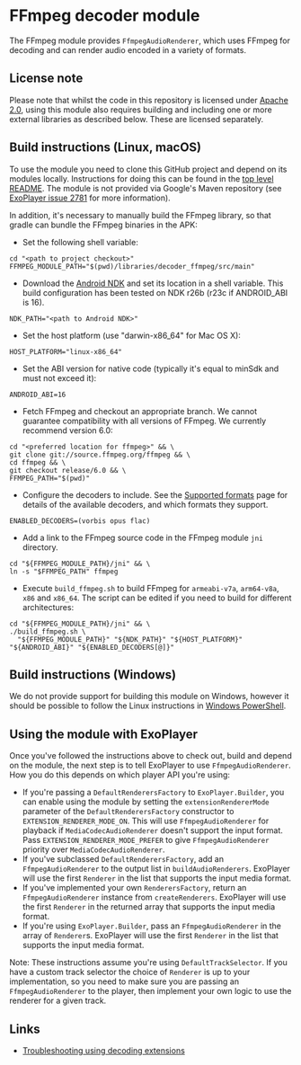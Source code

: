 # FFmpeg decoder module

The FFmpeg module provides `FfmpegAudioRenderer`, which uses FFmpeg for decoding
and can render audio encoded in a variety of formats.

## License note

Please note that whilst the code in this repository is licensed under
[Apache 2.0][], using this module also requires building and including one or
more external libraries as described below. These are licensed separately.

[Apache 2.0]: ../../LICENSE

## Build instructions (Linux, macOS)

To use the module you need to clone this GitHub project and depend on its
modules locally. Instructions for doing this can be found in the
[top level README][]. The module is not provided via Google's Maven repository
(see [ExoPlayer issue 2781][] for more information).

In addition, it's necessary to manually build the FFmpeg library, so that gradle
can bundle the FFmpeg binaries in the APK:

* Set the following shell variable:

```
cd "<path to project checkout>"
FFMPEG_MODULE_PATH="$(pwd)/libraries/decoder_ffmpeg/src/main"
```

*   Download the [Android NDK][] and set its location in a shell variable. This
    build configuration has been tested on NDK r26b (r23c if ANDROID_ABI is 16).

```
NDK_PATH="<path to Android NDK>"
```

* Set the host platform (use "darwin-x86_64" for Mac OS X):

```
HOST_PLATFORM="linux-x86_64"
```

*   Set the ABI version for native code (typically it's equal to minSdk and must
    not exceed it):

```
ANDROID_ABI=16
```

*   Fetch FFmpeg and checkout an appropriate branch. We cannot guarantee
    compatibility with all versions of FFmpeg. We currently recommend version
    6.0:

```
cd "<preferred location for ffmpeg>" && \
git clone git://source.ffmpeg.org/ffmpeg && \
cd ffmpeg && \
git checkout release/6.0 && \
FFMPEG_PATH="$(pwd)"
```

* Configure the decoders to include. See the [Supported formats][] page for
  details of the available decoders, and which formats they support.

```
ENABLED_DECODERS=(vorbis opus flac)
```

*   Add a link to the FFmpeg source code in the FFmpeg module `jni` directory.

```
cd "${FFMPEG_MODULE_PATH}/jni" && \
ln -s "$FFMPEG_PATH" ffmpeg
```

* Execute `build_ffmpeg.sh` to build FFmpeg for `armeabi-v7a`, `arm64-v8a`,
  `x86` and `x86_64`. The script can be edited if you need to build for
  different architectures:

```
cd "${FFMPEG_MODULE_PATH}/jni" && \
./build_ffmpeg.sh \
  "${FFMPEG_MODULE_PATH}" "${NDK_PATH}" "${HOST_PLATFORM}" "${ANDROID_ABI}" "${ENABLED_DECODERS[@]}"
```

## Build instructions (Windows)

We do not provide support for building this module on Windows, however it should
be possible to follow the Linux instructions in [Windows PowerShell][].

[Windows PowerShell]: https://docs.microsoft.com/en-us/powershell/scripting/getting-started/getting-started-with-windows-powershell

## Using the module with ExoPlayer

Once you've followed the instructions above to check out, build and depend on
the module, the next step is to tell ExoPlayer to use `FfmpegAudioRenderer`. How
you do this depends on which player API you're using:

*   If you're passing a `DefaultRenderersFactory` to `ExoPlayer.Builder`, you
    can enable using the module by setting the `extensionRendererMode` parameter
    of the `DefaultRenderersFactory` constructor to
    `EXTENSION_RENDERER_MODE_ON`. This will use `FfmpegAudioRenderer` for
    playback if `MediaCodecAudioRenderer` doesn't support the input format. Pass
    `EXTENSION_RENDERER_MODE_PREFER` to give `FfmpegAudioRenderer` priority over
    `MediaCodecAudioRenderer`.
*   If you've subclassed `DefaultRenderersFactory`, add an `FfmpegAudioRenderer`
    to the output list in `buildAudioRenderers`. ExoPlayer will use the first
    `Renderer` in the list that supports the input media format.
*   If you've implemented your own `RenderersFactory`, return an
    `FfmpegAudioRenderer` instance from `createRenderers`. ExoPlayer will use
    the first `Renderer` in the returned array that supports the input media
    format.
*   If you're using `ExoPlayer.Builder`, pass an `FfmpegAudioRenderer` in the
    array of `Renderer`s. ExoPlayer will use the first `Renderer` in the list
    that supports the input media format.

Note: These instructions assume you're using `DefaultTrackSelector`. If you have
a custom track selector the choice of `Renderer` is up to your implementation,
so you need to make sure you are passing an `FfmpegAudioRenderer` to the player,
then implement your own logic to use the renderer for a given track.

[top level README]: ../../README.md
[Android NDK]: https://developer.android.com/tools/sdk/ndk/index.html
[ExoPlayer issue 2781]: https://github.com/google/ExoPlayer/issues/2781
[Supported formats]: https://developer.android.com/guide/topics/media/exoplayer/supported-formats#ffmpeg-library

## Links

*   [Troubleshooting using decoding extensions][]

[Troubleshooting using decoding extensions]: https://developer.android.com/guide/topics/media/exoplayer/troubleshooting#how-can-i-get-a-decoding-library-to-load-and-be-used-for-playback
